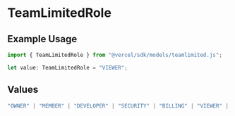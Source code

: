 # TeamLimitedRole

## Example Usage

```typescript
import { TeamLimitedRole } from "@vercel/sdk/models/teamlimited.js";

let value: TeamLimitedRole = "VIEWER";
```

## Values

```typescript
"OWNER" | "MEMBER" | "DEVELOPER" | "SECURITY" | "BILLING" | "VIEWER" | "CONTRIBUTOR"
```